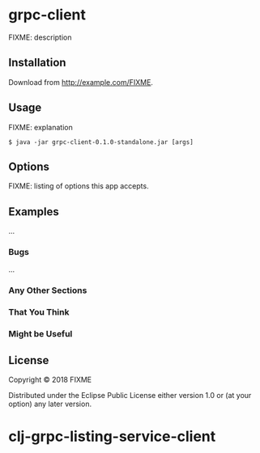# grpc-client

FIXME: description

## Installation

Download from http://example.com/FIXME.

## Usage

FIXME: explanation

    $ java -jar grpc-client-0.1.0-standalone.jar [args]

## Options

FIXME: listing of options this app accepts.

## Examples

...

### Bugs

...

### Any Other Sections
### That You Think
### Might be Useful

## License

Copyright © 2018 FIXME

Distributed under the Eclipse Public License either version 1.0 or (at
your option) any later version.
# clj-grpc-listing-service-client
